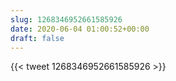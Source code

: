 ```yaml
---
slug: 1268346952661585926
date: 2020-06-04 01:00:52+00:00
draft: false
---
```


{{< tweet 1268346952661585926 >}}
